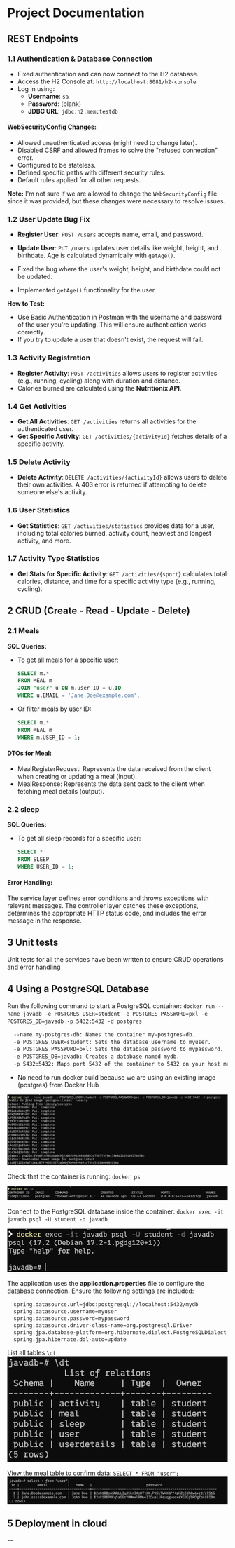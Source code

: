 # Project Documentation

## REST Endpoints
### 1.1 Authentication & Database Connection

- Fixed authentication and can now connect to the H2 database.
- Access the H2 Console at: `http://localhost:8081/h2-console`
- Log in using:
  - **Username**: `sa`
  - **Password**: (blank)
  - **JDBC URL**: `jdbc:h2:mem:testdb`

#### WebSecurityConfig Changes:
- Allowed unauthenticated access (might need to change later).
- Disabled CSRF and allowed frames to solve the "refused connection" error.
- Configured to be stateless.
- Defined specific paths with different security rules.
- Default rules applied for all other requests.

**Note:** I'm not sure if we are allowed to change the `WebSecurityConfig` file since it was provided, but these changes were necessary to resolve issues.

### 1.2 User Update Bug Fix
- **Register User**: `POST /users` accepts name, email, and password.
- **Update User**: `PUT /users` updates user details like weight, height, and birthdate. Age is calculated dynamically with `getAge()`.

- Fixed the bug where the user's weight, height, and birthdate could not be updated.
- Implemented `getAge()` functionality for the user.

**How to Test:**
- Use Basic Authentication in Postman with the username and password of the user you're updating. This will ensure authentication works correctly.
- If you try to update a user that doesn't exist, the request will fail.

### 1.3 Activity Registration
- **Register Activity**: `POST /activities` allows users to register activities (e.g., running, cycling) along with duration and distance.
- Calories burned are calculated using the **Nutritionix API**.
  
### 1.4 Get Activities
- **Get All Activities**: `GET /activities` returns all activities for the authenticated user.
- **Get Specific Activity**: `GET /activities/{activityId}` fetches details of a specific activity.

### 1.5 Delete Activity
- **Delete Activity**: `DELETE /activities/{activityId}` allows users to delete their own activities. A 403 error is returned if attempting to delete someone else's activity.

### 1.6 User Statistics
- **Get Statistics**: `GET /activities/statistics` provides data for a user, including total calories burned, activity count, heaviest and longest activity, and more.

### 1.7 Activity Type Statistics
- **Get Stats for Specific Activity**: `GET /activities/{sport}` calculates total calories, distance, and time for a specific activity type (e.g., running, cycling).


## 2 CRUD (Create - Read - Update - Delete)

### 2.1 Meals

**SQL Queries:**
- To get all meals for a specific user:
  ```sql
  SELECT m.*
  FROM MEAL m
  JOIN "user" u ON m.user_ID = u.ID
  WHERE u.EMAIL = 'Jane.Doe@example.com';

- Or filter meals by user ID:
  ```sql
  SELECT m.*
  FROM MEAL m
  WHERE m.USER_ID = 1;

#### DTOs for Meal:
- MealRegisterRequest: Represents the data received from the client when creating or updating a meal (input).
- MealResponse: Represents the data sent back to the client when fetching meal details (output).

### 2.2 sleep

**SQL Queries:**
- To get all sleep records for a specific user:
  ```sql
  SELECT * 
  FROM SLEEP
  WHERE USER_ID = 1;


#### Error Handling:

The service layer defines error conditions and throws exceptions with relevant messages.
The controller layer catches these exceptions, determines the appropriate HTTP status code, and includes the error message in the response.

## 3 Unit tests
Unit tests for all the services have been written to ensure CRUD operations and error handling 

## 4 Using a PostgreSQL Database
Run the following command to start a PostgreSQL container:
``docker run --name javadb -e POSTGRES_USER=student -e POSTGRES_PASSWORD=pxl -e POSTGRES_DB=javadb -p 5432:5432 -d postgres``
```bash
  --name my-postgres-db: Names the container my-postgres-db.
  -e POSTGRES_USER=student: Sets the database username to myuser.
  -e POSTGRES_PASSWORD=pxl: Sets the database password to mypassword.
  -e POSTGRES_DB=javadb: Creates a database named mydb.
  -p 5432:5432: Maps port 5432 of the container to 5432 on your host machine.
```

  - No need to run docker build because we are using an existing image (postgres) from Docker Hub

![screenshot](images/docker_run.png)


Check that the container is running: 
``docker ps``

![screenshot](images/docker_ps.png)

Connect to the PostgreSQL database inside the container:
``docker exec -it javadb psql -U student -d javadb``

![screenshot](images/docker_exec.png)

The application uses the **application.properties** file to configure the database connection. Ensure the following settings are included:

```properties
  spring.datasource.url=jdbc:postgresql://localhost:5432/mydb
  spring.datasource.username=myuser
  spring.datasource.password=mypassword
  spring.datasource.driver-class-name=org.postgresql.Driver
  spring.jpa.database-platform=org.hibernate.dialect.PostgreSQLDialect
  spring.jpa.hibernate.ddl-auto=update
```

List all tables
``\dt``
![screenshot](images/list_tables.png)

View the meal table to confirm data:
``SELECT * FROM "user";``
![screenshot](images/show_users.png)

## 5 Deployment in cloud
--